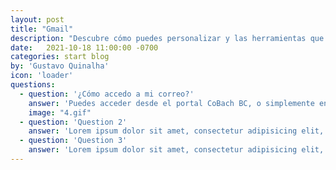 ```yaml
---
layout: post
title: "Gmail"
description: "Descubre cómo puedes personalizar y las herramientas que tiene Gmail."
date:   2021-10-18 11:00:00 -0700
categories: start blog
by: 'Gustavo Quinalha'
icon: 'loader'
questions:
  - question: '¿Cómo accedo a mi correo?'
    answer: 'Puedes acceder desde el portal CoBach BC, o simplemente entrar a www.gmail.com e ingresar tu correo CoBach BC y tu contraseña para acceder rápidamente.'
    image: "4.gif"
  - question: 'Question 2'
    answer: 'Lorem ipsum dolor sit amet, consectetur adipisicing elit, sed do eiusmod tempor incididunt ut labore et dolore magna aliqua. Ut enim ad minim veniam, quis nostrud exercitation ullamco laboris nisi ut aliquip ex ea commodo consequat. Duis aute irure dolor in reprehenderit in voluptate velit esse cillum dolore eu fugiat nulla pariatur. Excepteur sint occaecat cupidatat non proident, sunt in culpa qui officia deserunt mollit anim id est laborum.'
  - question: 'Question 3'
    answer: 'Lorem ipsum dolor sit amet, consectetur adipisicing elit, sed do eiusmod tempor incididunt ut labore et dolore magna aliqua. Ut enim ad minim veniam, quis nostrud exercitation ullamco laboris nisi ut aliquip ex ea commodo consequat. Duis aute irure dolor in reprehenderit in voluptate velit esse cillum dolore eu fugiat nulla pariatur. Excepteur sint occaecat cupidatat non proident, sunt in culpa qui officia deserunt mollit anim id est laborum.'
---
```

